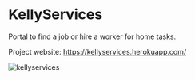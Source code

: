 # KellyServices
Portal to find a job or hire a worker for home tasks.

Project website: https://kellyservices.herokuapp.com/


![kellyservices](https://user-images.githubusercontent.com/90923152/155525910-81a53b6c-fafc-4788-9e58-4a6eaad58dfa.png)
